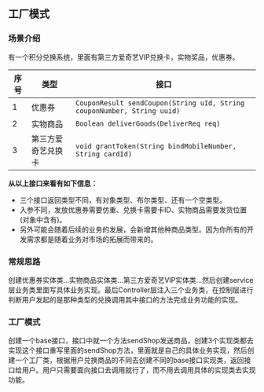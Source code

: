 ## 工厂模式

### 场景介绍

有一个积分兑换系统，里面有第三方爱奇艺VIP兑换卡，实物奖品，优惠券。

| 序号 | 类型               | 接口                                                         |
| ---- | ------------------ | ------------------------------------------------------------ |
| 1    | 优惠券             | `CouponResult sendCoupon(String uId, String couponNumber, String uuid)` |
| 2    | 实物商品           | `Boolean deliverGoods(DeliverReq req)`                       |
| 3    | 第三方爱奇艺兑换卡 | `void grantToken(String bindMobileNumber, String cardId)`    |

**从以上接口来看有如下信息：**

- 三个接口返回类型不同，有对象类型、布尔类型、还有一个空类型。
- 入参不同，发放优惠券需要仿重、兑换卡需要卡ID、实物商品需要发货位置(对象中含有)。
- 另外可能会随着后续的业务的发展，会新增其他种商品类型。因为你所有的开发需求都是随着业务对市场的拓展而带来的。

### 常规思路

创建优惠券实体类...实物商品实体类...第三方爱奇艺VIP实体类...然后创建service层业务类里面写具体业务实现。最后Controller层注入三个业务类，在控制层进行判断用户发起的是那种类型的兑换调用其中接口的方法完成业务功能的实现。

### 工厂模式

创建一个base接口，接口中就一个方法sendShop发送商品，创建3个实现类都去实现这个接口重写里面的sendShop方法，里面就是自己的具体业务实现，然后创建一个工厂类，根据用户兑换商品的不同去创建不同的base接口实现类，返回接口给用户。用户只需要面向接口去调用就行了，而不用去调用具体的实现类去实现功能。

